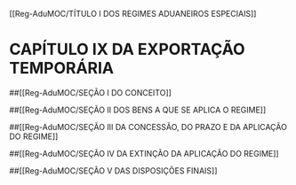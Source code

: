 [[Reg-AduMOC/TÍTULO I DOS REGIMES ADUANEIROS ESPECIAIS]]

# CAPÍTULO IX DA EXPORTAÇÃO TEMPORÁRIA
##[[Reg-AduMOC/SEÇÃO I DO CONCEITO]]

##[[Reg-AduMOC/SEÇÃO II DOS BENS A QUE SE APLICA O REGIME]]

##[[Reg-AduMOC/SEÇÃO III DA CONCESSÃO, DO PRAZO E DA APLICAÇÃO DO REGIME]]

##[[Reg-AduMOC/SEÇÃO IV DA EXTINÇÃO DA APLICAÇÃO DO REGIME]]

##[[Reg-AduMOC/SEÇÃO V DAS DISPOSIÇÕES FINAIS]]